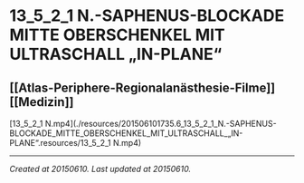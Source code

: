 # 13_5_2_1 N.-SAPHENUS-BLOCKADE MITTE OBERSCHENKEL MIT ULTRASCHALL „IN-PLANE“
 [[Atlas-Periphere-Regionalanästhesie-Filme]] [[Medizin]] 
---



[13\_5\_2\_1 N.mp4](./resources/201506101735.6_13_5_2_1_N.-SAPHENUS-BLOCKADE_MITTE_OBERSCHENKEL_MIT_ULTRASCHALL_„IN-PLANE“.resources/13_5_2_1 N.mp4)

---

_Created at 20150610._
_Last updated at 20150610._




